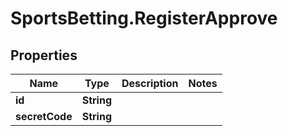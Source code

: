 # SportsBetting.RegisterApprove

## Properties
Name | Type | Description | Notes
------------ | ------------- | ------------- | -------------
**id** | **String** |  | 
**secretCode** | **String** |  | 
